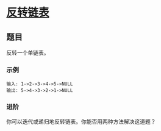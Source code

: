 # [反转链表](https://leetcode-cn.com/explore/interview/card/top-interview-questions-easy/6/linked-list/43/)

## 题目

反转一个单链表。

### 示例

```
输入: 1->2->3->4->5->NULL
输出: 5->4->3->2->1->NULL
```

### 进阶

你可以迭代或递归地反转链表。你能否用两种方法解决这道题？